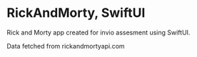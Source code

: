 # RickAndMorty, SwiftUI
Rick and Morty app created for invio assesment using SwiftUI. 

Data fetched from rickandmortyapi.com




